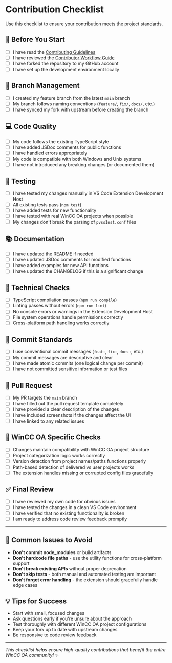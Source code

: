 # Contribution Checklist

Use this checklist to ensure your contribution meets the project standards.

## 🚀 Before You Start

- [ ] I have read the [Contributing Guidelines](../CONTRIBUTING.md)
- [ ] I have reviewed the [Contributor Workflow Guide](CONTRIBUTOR_WORKFLOW.md)
- [ ] I have forked the repository to my GitHub account
- [ ] I have set up the development environment locally

## 🌿 Branch Management

- [ ] I created my feature branch from the latest `main` branch
- [ ] My branch follows naming conventions (`feature/`, `fix/`, `docs/`, etc.)
- [ ] I have synced my fork with upstream before creating the branch

## 💻 Code Quality

- [ ] My code follows the existing TypeScript style
- [ ] I have added JSDoc comments for public functions
- [ ] I have handled errors appropriately
- [ ] My code is compatible with both Windows and Unix systems
- [ ] I have not introduced any breaking changes (or documented them)

## 🧪 Testing

- [ ] I have tested my changes manually in VS Code Extension Development Host
- [ ] All existing tests pass (`npm test`)
- [ ] I have added tests for new functionality
- [ ] I have tested with real WinCC OA projects when possible
- [ ] My changes don't break the parsing of `pvssInst.conf` files

## 📚 Documentation

- [ ] I have updated the README if needed
- [ ] I have updated JSDoc comments for modified functions
- [ ] I have added examples for new API functions
- [ ] I have updated the CHANGELOG if this is a significant change

## 🔧 Technical Checks

- [ ] TypeScript compilation passes (`npm run compile`)
- [ ] Linting passes without errors (`npm run lint`)
- [ ] No console errors or warnings in the Extension Development Host
- [ ] File system operations handle permissions correctly
- [ ] Cross-platform path handling works correctly

## 📝 Commit Standards

- [ ] I use conventional commit messages (`feat:`, `fix:`, `docs:`, etc.)
- [ ] My commit messages are descriptive and clear
- [ ] I have made atomic commits (one logical change per commit)
- [ ] I have not committed sensitive information or test files

## 🔄 Pull Request

- [ ] My PR targets the `main` branch
- [ ] I have filled out the pull request template completely
- [ ] I have provided a clear description of the changes
- [ ] I have included screenshots if the changes affect the UI
- [ ] I have linked to any related issues

## 🎯 WinCC OA Specific Checks

- [ ] Changes maintain compatibility with WinCC OA project structure
- [ ] Project categorization logic works correctly
- [ ] Version detection from project names/paths functions properly
- [ ] Path-based detection of delivered vs user projects works
- [ ] The extension handles missing or corrupted config files gracefully

## ✅ Final Review

- [ ] I have reviewed my own code for obvious issues
- [ ] I have tested the changes in a clean VS Code environment
- [ ] I have verified that no existing functionality is broken
- [ ] I am ready to address code review feedback promptly

---

## 🚨 Common Issues to Avoid

- **Don't commit node_modules** or build artifacts
- **Don't hardcode file paths** - use the utility functions for cross-platform support
- **Don't break existing APIs** without proper deprecation
- **Don't skip tests** - both manual and automated testing are important
- **Don't forget error handling** - the extension should gracefully handle edge cases

## 💡 Tips for Success

- Start with small, focused changes
- Ask questions early if you're unsure about the approach
- Test thoroughly with different WinCC OA project configurations
- Keep your fork up to date with upstream changes
- Be responsive to code review feedback

---

*This checklist helps ensure high-quality contributions that benefit the entire WinCC OA community!* ✨